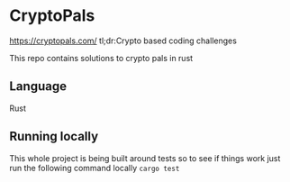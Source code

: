 # CryptoPals
https://cryptopals.com/
tl;dr:Crypto based coding challenges

This repo contains solutions to crypto pals in rust
## Language
Rust

## Running locally
This whole project is being built around tests so to see if things work just run the following command locally
`cargo test`
